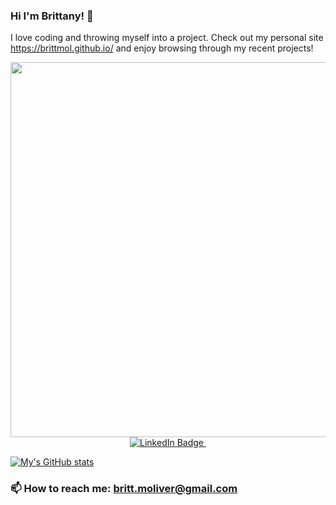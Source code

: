 ### Hi I'm Brittany! 👋
I love coding and throwing myself into a project. Check out my personal site https://brittmol.github.io/ and enjoy browsing through my recent projects!
<!-- ![alt](https://res.cloudinary.com/practicaldev/image/fetch/s--2bZIjPGC--/c_limit%2Cf_auto%2Cfl_progressive%2Cq_66%2Cw_880/https://dev-to-uploads.s3.amazonaws.com/i/d4tvukbt5mra37cvwklk.gif) -->

<!--
**brittmol/brittmol** is a ✨ _special_ ✨ repository because its `README.md` (this file) appears on your GitHub profile.

Here are some ideas to get you started:

- 🔭 I’m currently working on ...
- 🌱 I’m currently learning ...
- 👯 I’m looking to collaborate on ...
- 🤔 I’m looking for help with ...
- 💬 Ask me about ...
- 📫 How to reach me: ...
- 😄 Pronouns: ...
- ⚡ Fun fact: ...
-->

<div align="center">
  <img src="https://res.cloudinary.com/practicaldev/image/fetch/s--2bZIjPGC--/c_limit%2Cf_auto%2Cfl_progressive%2Cq_66%2Cw_880/https://dev-to-uploads.s3.amazonaws.com/i/d4tvukbt5mra37cvwklk.gif" width="600"/>
</div>
<div id="badges" align="center">
  <a href="https://www.linkedin.com/in/brittany-moliver-5673521b2/">
    <img src="https://img.shields.io/badge/LinkedIn-blue?style=for-the-badge&logo=linkedin&logoColor=white" alt="LinkedIn Badge"/>
  </a>
  <img src="https://komarev.com/ghpvc/?username=brittmol&style=flat-square&color=blue" alt=""/>
</div>

[![My's GitHub stats](https://github-readme-stats.vercel.app/api?username=brittmol&theme=radical)](https://github.com/anuraghazra/github-readme-stats)
### 📫 How to reach me: britt.moliver@gmail.com

